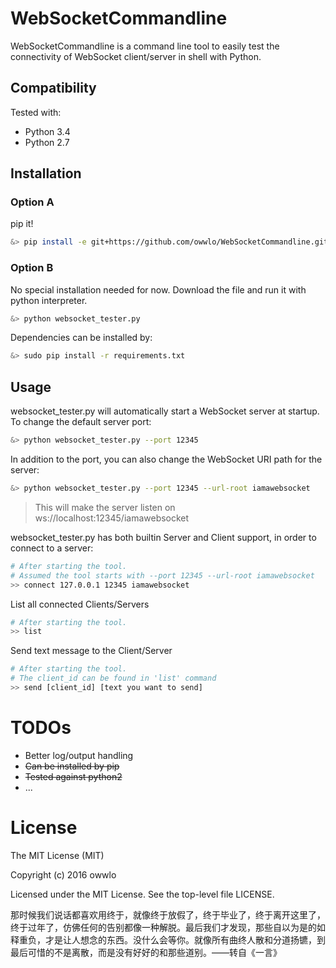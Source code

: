 # WebSocketCommandline

WebSocketCommandline is a command line tool to easily test the connectivity of WebSocket client/server in shell with Python.

## Compatibility

Tested with:
* Python 3.4
* Python 2.7

## Installation

### Option A
pip it!
```sh
&> pip install -e git+https://github.com/owwlo/WebSocketCommandline.git@master#egg=websocket_tester
```
### Option B
No special installation needed for now. Download the file and run it with python interpreter.
```sh
&> python websocket_tester.py
```

Dependencies can be installed by:
```sh
&> sudo pip install -r requirements.txt
```

## Usage

websocket_tester.py will automatically start a WebSocket server at startup. To change the default server port:

```sh
&> python websocket_tester.py --port 12345
```

In addition to the port, you can also change the WebSocket URI path for the server:

```sh
&> python websocket_tester.py --port 12345 --url-root iamawebsocket
```
> This will make the server listen on ws://localhost:12345/iamawebsocket

websocket_tester.py has both builtin Server and Client support, in order to connect to a server:

```sh
# After starting the tool.
# Assumed the tool starts with --port 12345 --url-root iamawebsocket
>> connect 127.0.0.1 12345 iamawebsocket
```

List all connected Clients/Servers

```sh
# After starting the tool.
>> list
```

Send text message to the Client/Server

```sh
# After starting the tool.
# The client_id can be found in 'list' command
>> send [client_id] [text you want to send]
```

# TODOs

* Better log/output handling
* ~~Can be installed by pip~~
* ~~Tested against python2~~
* ...

# License
The MIT License (MIT)

Copyright (c) 2016 owwlo

Licensed under the MIT License. See the top-level file LICENSE.

那时候我们说话都喜欢用终于，就像终于放假了，终于毕业了，终于离开这里了，终于过年了，仿佛任何的告别都像一种解脱。最后我们才发现，那些自以为是的如释重负，才是让人想念的东西。没什么会等你。就像所有曲终人散和分道扬镳，到最后可惜的不是离散，而是没有好好的和那些道别。——转自《一言》
